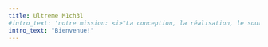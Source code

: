 ```yaml
---
title: Ultreme M1ch3l
#intro_text: 'notre mission: <i>"La conception, la réalisation, le soutien, la promotion et le développement par tous moyens de démarches artistiques et d’échanges culturels"</i>'
intro_text: "Bienvenue!"
---
```

